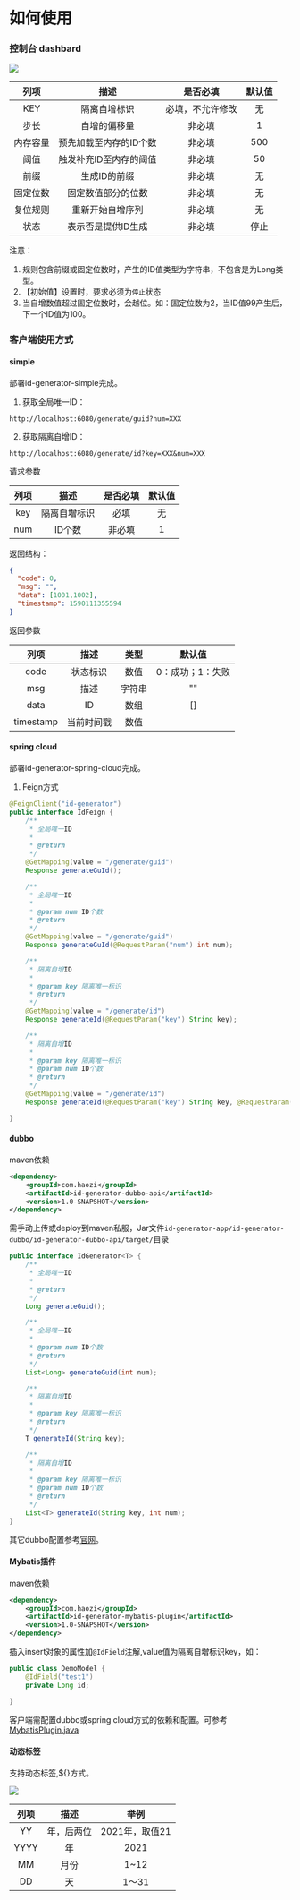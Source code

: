 # 如何使用
### 控制台 dashbard
![](./img/list3.png)

|  列项  |   描述  |是否必填 | 默认值 |
| :----:| :----: | :----: | :----:|
|  KEY  | 隔离自增标识 | 必填，不允许修改 | 无  |
|  步长  | 自增的偏移量 | 非必填         | 1|
|内存容量 |预先加载至内存的ID个数|非必填|500|
|阈值|触发补充ID至内存的阈值|非必填|50|
|前缀|生成ID的前缀|非必填|无|
|固定位数|固定数值部分的位数|非必填|无|
|复位规则|重新开始自增序列|非必填|无|
|状态|表示否是提供ID生成|非必填|停止|

注意：
1. 规则包含前缀或固定位数时，产生的ID值类型为字符串，不包含是为Long类型。
2. 【初始值】设置时，要求必须为`停止`状态
3. 当自增数值超过固定位数时，会越位。如：固定位数为2，当ID值99产生后，下一个ID值为100。


### 客户端使用方式
#### simple
部署id-generator-simple完成。
1. 获取全局唯一ID：
```http request
http://localhost:6080/generate/guid?num=XXX
```
2. 获取隔离自增ID：
```http request
http://localhost:6080/generate/id?key=XXX&num=XXX
```

请求参数

|  列项  |   描述  |是否必填 | 默认值 |
| :----:| :----: | :----: | :----:|
|  key  | 隔离自增标识 | 必填 | 无  |
|  num  | ID个数  |   非必填| 1   |

返回结构：
```json
{
  "code": 0,
  "msg": "",
  "data": [1001,1002],
  "timestamp": 1590111355594
}
```
返回参数

|  列项  |   描述  | 类型 | 默认值 |
| :----:| :----: | :----: | :----:|
|  code  | 状态标识 | 数值 | 0：成功；1：失败  |
|  msg  | 描述  | 字符串  | ""   |
|  data | ID   | 数组    | []|
|  timestamp|当前时间戳| 数值 | |

#### spring cloud
部署id-generator-spring-cloud完成。
1. Feign方式
```java
@FeignClient("id-generator")
public interface IdFeign {
    /**
     * 全局唯一ID
     *
     * @return
     */
    @GetMapping(value = "/generate/guid")
    Response generateGuId();

    /**
     * 全局唯一ID
     *
     * @param num ID个数
     * @return
     */
    @GetMapping(value = "/generate/guid")
    Response generateGuId(@RequestParam("num") int num);

    /**
     * 隔离自增ID
     *
     * @param key 隔离唯一标识
     * @return
     */
    @GetMapping(value = "/generate/id")
    Response generateId(@RequestParam("key") String key);

    /**
     * 隔离自增ID
     *
     * @param key 隔离唯一标识
     * @param num ID个数
     * @return
     */
    @GetMapping(value = "/generate/id")
    Response generateId(@RequestParam("key") String key, @RequestParam("num") int num);

}

```

#### dubbo
maven依赖

```xml
<dependency>
    <groupId>com.haozi</groupId>
    <artifactId>id-generator-dubbo-api</artifactId>
    <version>1.0-SNAPSHOT</version>
</dependency>
```

需手动上传或deploy到maven私服，Jar文件`id-generator-app/id-generator-dubbo/id-generator-dubbo-api/target/`目录

```java
public interface IdGenerator<T> {
    /**
     * 全局唯一ID
     *
     * @return
     */
    Long generateGuid();

    /**
     * 全局唯一ID
     *
     * @param num ID个数
     * @return
     */
    List<Long> generateGuid(int num);

    /**
     * 隔离自增ID
     *
     * @param key 隔离唯一标识
     * @return
     */
    T generateId(String key);

    /**
     * 隔离自增ID
     *
     * @param key 隔离唯一标识
     * @param num ID个数
     * @return
     */
    List<T> generateId(String key, int num);
}

```
其它dubbo配置参考[官网](http://dubbo.apache.org/)。

#### Mybatis插件
maven依赖
```xml
<dependency>
    <groupId>com.haozi</groupId>
    <artifactId>id-generator-mybatis-plugin</artifactId>
    <version>1.0-SNAPSHOT</version>
</dependency>
```
插入insert对象的属性加`@IdField`注解,value值为隔离自增标识key，如：
```java
public class DemoModel {
    @IdField("test1")
    private Long id;

}

```

客户端需配置dubbo或spring cloud方式的依赖和配置。可参考[MybatisPlugin.java](../id-generator-demo/src/main/java/com/haozi/id/generator/demo/plugin/MybatisPlugin.java)

#### 动态标签
支持动态标签,${}方式。

![](./img/tag.png)

|  列项  |   描述  | 举例 |
| :----:| :----: | :----: |
|  YY  | 年，后两位 | 2021年，取值21 |
|  YYYY | 年  | 2021  | 
|  MM | 月份  | 1~12  | 
|  DD |天| 1～31 | 